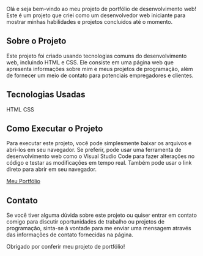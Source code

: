 Olá e seja bem-vindo ao meu projeto de portfólio de desenvolvimento web! Este é um projeto que criei como um desenvolvedor web iniciante para mostrar minhas habilidades e projetos concluídos até o momento.

<h2>Sobre o Projeto</h2>
Este projeto foi criado usando tecnologias comuns do desenvolvimento web, incluindo HTML e CSS. Ele consiste em uma página web que apresenta informações sobre mim e meus projetos de programação, além de fornecer um meio de contato para potenciais empregadores e clientes.

<h2>Tecnologias Usadas</h2>
HTML
CSS

<h2>Como Executar o Projeto</h2>
Para executar este projeto, você pode simplesmente baixar os arquivos e abri-los em seu navegador. Se preferir, pode usar uma ferramenta de desenvolvimento web como o Visual Studio Code para fazer alterações no código e testar as modificações em tempo real. Também pode usar o link direto para abrir em seu navegador.

<a href="https://ccesar34.github.io/Portfolio/">Meu Portfólio</a>

<h2>Contato</h2>
Se você tiver alguma dúvida sobre este projeto ou quiser entrar em contato comigo para discutir oportunidades de trabalho ou projetos de programação, sinta-se à vontade para me enviar uma mensagem através das informações de contato fornecidas na página.

Obrigado por conferir meu projeto de portfólio!
